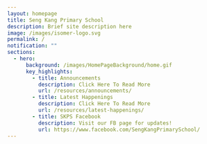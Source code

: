```yaml
---
layout: homepage
title: Seng Kang Primary School
description: Brief site description here
image: /images/isomer-logo.svg
permalink: /
notification: ""
sections:
  - hero:
      background: /images/HomePageBackground/home.gif
      key_highlights:
        - title: Announcements
          description: Click Here To Read More
          url: /resources/announcements/
        - title: Latest Happenings
          description: Click Here To Read More
          url: /resources/latest-happenings/
        - title: SKPS Facebook
          description: Visit our FB page for updates!
          url: https://www.facebook.com/SengKangPrimarySchool/
---
```

